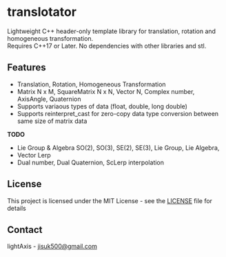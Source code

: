 # translotator

Lightweight C++ header-only template library for translation, rotation and homogeneous transformation.  
Requires C++17 or Later. No dependencies with other libraries and stl.

## Features

- Translation, Rotation, Homogeneous Transformation
- Matrix N x M, SquareMatrix N x N, Vector N, Complex number, AxisAngle, Quaternion
- Supports variaous types of data (float, double, long double)
- Supports reinterpret_cast for zero-copy data type conversion between same size of matrix data

**TODO**

- Lie Group & Algebra SO(2), SO(3), SE(2), SE(3), Lie Group, Lie Algebra,
- Vector Lerp
- Dual number, Dual Quaternion, ScLerp interpolation

## License

This project is licensed under the MIT License - see the [LICENSE](LICENSE) file for details

## Contact

lightAxis - <jisuk500@gmail.com>

